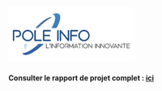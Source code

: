  # <img src="https://github.com/elias-utf8/api-poleinfo/blob/main/logo.png" alt="logo" width="250"/>
**Consulter le rapport de projet complet : [ici](https://drive.proton.me/urls/B78HFK1DN0#BCmA09RKtIOC])**
